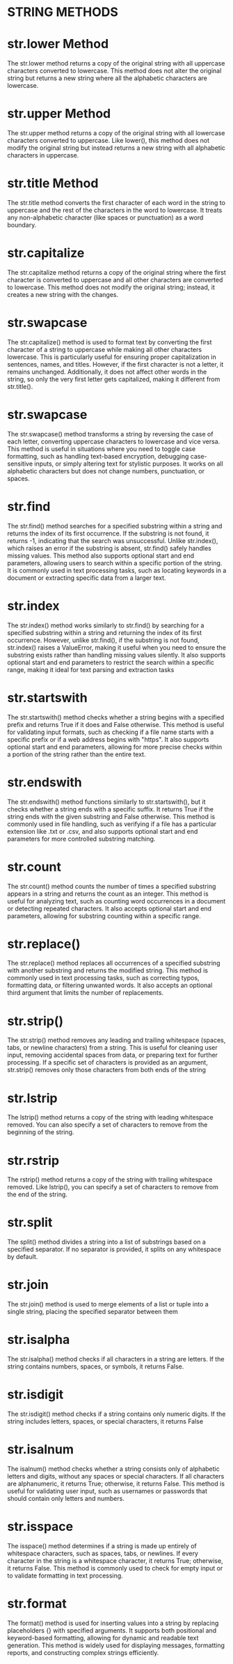 # STRING METHODS
# str.lower Method
The str.lower method returns a copy of the original string with all uppercase characters converted to lowercase. This method does not alter the original string but returns a new string where all the alphabetic characters are lowercase.


# str.upper Method
The str.upper method returns a copy of the original string with all lowercase characters converted to uppercase. Like lower(), this method does not modify the original string but instead returns a new string with all alphabetic characters in uppercase.


# str.title Method
The str.title method converts the first character of each word in the string to uppercase and the rest of the characters in the word to lowercase. It treats any non-alphabetic character (like spaces or punctuation) as a word boundary.



# str.capitalize
The str.capitalize method returns a copy of the original string where the first character is converted to uppercase and all other characters are converted to lowercase. This method does not modify the original string; instead, it creates a new string with the changes.



# str.swapcase
The str.capitalize() method is used to format text by converting the first character of a string to uppercase while making all other characters lowercase. This is particularly useful for ensuring proper capitalization in sentences, names, and titles. However, if the first character is not a letter, it remains unchanged. Additionally, it does not affect other words in the string, so only the very first letter gets capitalized, making it different from str.title().
 

 # str.swapcase
 The str.swapcase() method transforms a string by reversing the case of each letter, converting uppercase characters to lowercase and vice versa. This method is useful in situations where you need to toggle case formatting, such as handling text-based encryption, debugging case-sensitive inputs, or simply altering text for stylistic purposes. It works on all alphabetic characters but does not change numbers, punctuation, or spaces.


 # str.find
 The str.find() method searches for a specified substring within a string and returns the index of its first occurrence. If the substring is not found, it returns -1, indicating that the search was unsuccessful. Unlike str.index(), which raises an error if the substring is absent, str.find() safely handles missing values. This method also supports optional start and end parameters, allowing users to search within a specific portion of the string. It is commonly used in text processing tasks, such as locating keywords in a document or extracting specific data from a larger text.




 # str.index
  The str.index() method works similarly to str.find() by searching for a specified substring within a string and returning the index of its first occurrence. However, unlike str.find(), if the substring is not found, str.index() raises a ValueError, making it useful when you need to ensure the substring exists rather than handling missing values silently. It also supports optional start and end parameters to restrict the search within a specific range, making it ideal for text parsing and extraction tasks


# str.startswith

The str.startswith() method checks whether a string begins with a specified prefix and returns True if it does and False otherwise. This method is useful for validating input formats, such as checking if a file name starts with a specific prefix or if a web address begins with "https". It also supports optional start and end parameters, allowing for more precise checks within a portion of the string rather than the entire text.



# str.endswith
The str.endswith() method functions similarly to str.startswith(), but it checks whether a string ends with a specific suffix. It returns True if the string ends with the given substring and False otherwise. This method is commonly used in file handling, such as verifying if a file has a particular extension like .txt or .csv, and also supports optional start and end parameters for more controlled substring matching. 




# str.count
The str.count() method counts the number of times a specified substring appears in a string and returns the count as an integer. This method is useful for analyzing text, such as counting word occurrences in a document or detecting repeated characters. It also accepts optional start and end parameters, allowing for substring counting within a specific range.





# str.replace()
The str.replace() method replaces all occurrences of a specified substring with another substring and returns the modified string. This method is commonly used in text processing tasks, such as correcting typos, formatting data, or filtering unwanted words. It also accepts an optional third argument that limits the number of replacements.




# str.strip()
The str.strip() method removes any leading and trailing whitespace (spaces, tabs, or newline characters) from a string. This is useful for cleaning user input, removing accidental spaces from data, or preparing text for further processing. If a specific set of characters is provided as an argument, str.strip() removes only those characters from both ends of the string





# str.lstrip

The lstrip() method returns a copy of the string with leading whitespace removed. You can also specify a set of characters to remove from the beginning of the string.








# str.rstrip

The rstrip() method returns a copy of the string with trailing whitespace removed. Like lstrip(), you can specify a set of characters to remove from the end of the string.



# str.split

The split() method divides a string into a list of substrings based on a specified separator. If no separator is provided, it splits on any whitespace by default.





# str.join
The str.join() method is used to merge elements of a list or tuple into a single string, placing the specified separator between them


# str.isalpha
The str.isalpha() method checks if all characters in a string are letters. If the string contains numbers, spaces, or symbols, it returns False. 

# str.isdigit
The str.isdigit() method checks if a string contains only numeric digits. If the string includes letters, spaces, or special characters, it returns False

 
# str.isalnum
The isalnum() method checks whether a string consists only of alphabetic letters and digits, without any spaces or special characters. If all characters are alphanumeric, it returns True; otherwise, it returns False. This method is useful for validating user input, such as usernames or passwords that should contain only letters and numbers.



# str.isspace
The isspace() method determines if a string is made up entirely of whitespace characters, such as spaces, tabs, or newlines. If every character in the string is a whitespace character, it returns True; otherwise, it returns False. This method is commonly used to check for empty input or to validate formatting in text processing.






# str.format
The format() method is used for inserting values into a string by replacing placeholders {} with specified arguments. It supports both positional and keyword-based formatting, allowing for dynamic and readable text generation. This method is widely used for displaying messages, formatting reports, and constructing complex strings efficiently.









